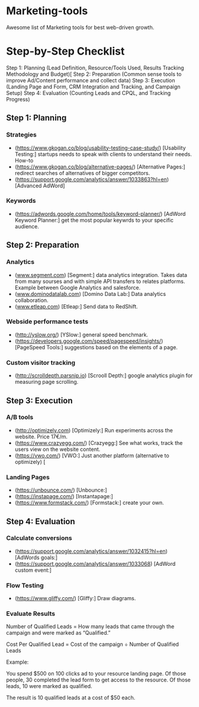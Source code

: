# Marketing-tools

Awesome list of Marketing tools for best web-driven growth.

# Step-by-Step Checklist

Step 1: Planning (Lead Definition, Resource/Tools Used, Results Tracking Methodology and Budget)[
Step 2: Preparation (Common sense tools to improve Ad/Content performance and collect data)
Step 3: Execution (Landing Page and Form, CRM Integration and Tracking, and Campaign Setup)
Step 4: Evaluation (Counting Leads and CPQL, and Tracking Progress)

## Step 1: Planning

### Strategies

- (https://www.gkogan.co/blog/usability-testing-case-study/) [Usability Testing:] startups needs to speak with clients to understand their needs. How-to
- (https://www.gkogan.co/blog/alternative-pages/)  [Alternative Pages:] redirect searches of alternatives of bigger competitors.
- (https://support.google.com/analytics/answer/1033863?hl=en) [Advanced AdWord]

### Keywords

- (https://adwords.google.com/home/tools/keyword-planner/) [AdWord Keyword Planner:] get the most popular keywrds to your specific audience.

## Step 2: Preparation

### Analytics

- (www.segment.com) [Segment:] data analytics integration. Takes data from many sourses and with simple API transfers to relates platforms. Example between Google Analytics and salesforce.
- (www.dominodatalab.com) [Domino Data Lab:] Data analytics collaboration.
- (www.etleap.com) [Etleap:] Send data to RedShift.

### Webside performance tests

- (http://yslow.org/) [YSlow:] general speed benchmark.
- (https://developers.google.com/speed/pagespeed/insights/) [PageSpeed Tools:] suggestions based on the elements of a page.

### Custom visitor tracking

- (http://scrolldepth.parsnip.io) [Scrooll Depth:] google analytics plugin for measuring page scrolling.

## Step 3: Execution

### A/B tools

- (http://optimizely.com) [Optimizely:] Run experiments across the website. Price 17€/m.
- (https://www.crazyegg.com/) [Crazyegg:] See what works, track the users view on the website content.
- (https://vwo.com/) [VWO:] Just another platform (alternative to optimizely) [

### Landing Pages

- (https://unbounce.com/) [Unbounce:]
- (https://instapage.com/) [Instantapage:]
- (https://www.formstack.com/) [Formstack:] create your own.

## Step 4: Evaluation

### Calculate conversions

- (https://support.google.com/analytics/answer/1032415?hl=en) [AdWords goals:]
- (https://support.google.com/analytics/answer/1033068) [AdWord custom event:]

### Flow Testing

- (https://www.gliffy.com/) [Gliffy:] Draw diagrams.

### Evaluate Results

Number of Qualified Leads = How many leads that came through the campaign and were marked as “Qualified.”

Cost Per Qualified Lead = Cost of the campaign ÷ Number of Qualified Leads

Example:

You spend $500 on 100 clicks ad to your resource landing page. Of those people, 30 completed the lead form to get access to the resource. Of those leads, 10 were marked as qualified.

The result is 10 qualified leads at a cost of $50 each.

